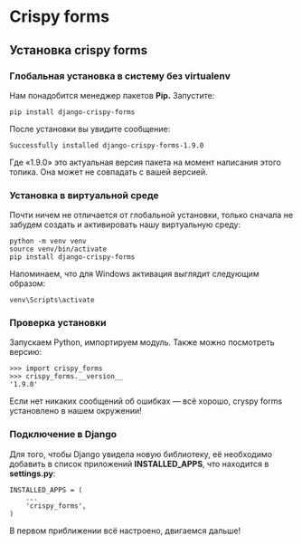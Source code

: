 # Сrispy forms

## Установка crispy forms

### Глобальная установка в систему без virtualenv

Нам понадобится менеджер пакетов **Pip.** Запустите:

```
pip install django-crispy-forms
```

После установки вы увидите сообщение:

```
Successfully installed django-crispy-forms-1.9.0
```

Где «1.9.0» это актуальная версия пакета на момент написания этого топика. Она может не совпадать с вашей версией.

### Установка в виртуальной среде

Почти ничем не отличается от глобальной установки, только сначала не забудем создать и активировать нашу виртуальную среду:

```
python -m venv venv
source venv/bin/activate
pip install django-crispy-forms
```

Напоминаем, что для Windows активация выглядит следующим образом:

```
venv\Scripts\activate
```

### Проверка установки

Запускаем Python, импортируем модуль. Также можно посмотреть версию:

```
>>> import crispy_forms
>>> crispy_forms.__version__
'1.9.0'
```

Если нет никаких сообщений об ошибках — всё хорошо, cryspy forms установлено в нашем окружении!

### Подключение в Django

Для того, чтобы Django увидела новую библиотеку, её необходимо добавить в список приложений **INSTALLED_APPS**, что находится в **settings.py**:

```
INSTALLED_APPS = (
    ...
    'crispy_forms',
)
```

 В первом приближении всё настроено, двигаемся дальше!